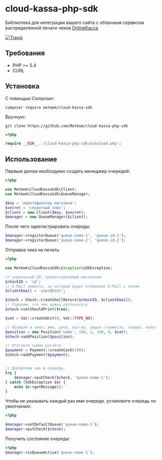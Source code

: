 # cloud-kassa-php-sdk

Библиотека для интеграции вашего сайта с облачным сервисом распределенной печати чеков [OnlineКасса](http://cloud-kassa.com/)

[![Travis](https://img.shields.io/travis/Motmom/cloud-kassa-php-sdk.svg?style=flat-square)](https://travis-ci.org/Motmom/cloud-kassa-php-sdk)

## Требования

* PHP >= 5.4
* CURL

## Установка

С помощью Composer:

```
composer require motmom/cloud-kassa-sdk
```

Вручную:

```
git clone https://github.com/Motmom/cloud-kassa-php-sdk
```

```php
<?php

require __DIR__.'/cloud-kassa-php-sdk/autoload.php';
```

## Использование

Первым делом необходимо создать менеджер очередей:

```php
<?php

use Motmom\CloudKassaSdk\Client;
use Motmom\CloudKassaSdk\QueueManager;

$key = 'идентификатор магазина';
$secret = 'секретный ключ';
$client = new Client($key, $secret);
$manager = new QueueManager($client);
```

После чего зарегистрировать очереди:

```php
$manager->registerQueue('queue-name-1', 'queue-id-1');
$manager->registerQueue('queue-name-2', 'queue-id-2');
```

Отправка чека на печать:

```php
<?php

use Motmom\CloudKassaSdk\Exception\SdkException;

// уникальный ID, предоставляемый магазином
$checkID = 'id';
// E-Mail клиента, на который будет отправлен E-Mail с чеком.
$clientEmail = 'user@host';

$check = Check::createSellReturn($checkID, $clientEmail);
// Говорим, что чек нужно распечатать
$check->setShouldPrint(true);

$vat = Vat::createUnit(0, Vat::TYPE_NO);

// Позиция в чеке: имя, цена, кол-во, общая стоимость, скидка, налог
$position = new Position('name', 100, 1, 100, 0, $vat);
$check->addPosition($position);

// Итоговая сумма расчёта
$payment = Payment::createCash(100);
$check->addPayment($payment);


// Добавляем чек в очередь.
try {
    $manager->putCheck($check, 'queue-name-1');
} catch (SdkException $e) {
    echo $e->getMessage();
}
```

Чтобы не указывать каждый раз имя очереди, установите очередь по умолчанию:

```php
<?php

$manager->setDefaultQueue('queue-name-1');
$manager->putCheck($check);
```


Получить состояние очереди:

```php
<?php
$manager->isQueueActive('queue-name-1');
```
